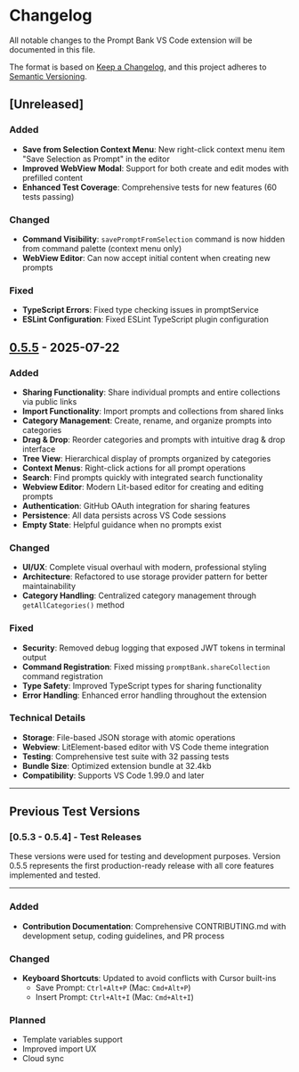 # Changelog

All notable changes to the Prompt Bank VS Code extension will be documented in this file.

The format is based on [Keep a Changelog](https://keepachangelog.com/en/1.0.0/),
and this project adheres to [Semantic Versioning](https://semver.org/spec/v2.0.0.html).

## [Unreleased]

### Added
- **Save from Selection Context Menu**: New right-click context menu item "Save Selection as Prompt" in the editor
- **Improved WebView Modal**: Support for both create and edit modes with prefilled content
- **Enhanced Test Coverage**: Comprehensive tests for new features (60 tests passing)

### Changed
- **Command Visibility**: `savePromptFromSelection` command is now hidden from command palette (context menu only)
- **WebView Editor**: Can now accept initial content when creating new prompts

### Fixed
- **TypeScript Errors**: Fixed type checking issues in promptService
- **ESLint Configuration**: Fixed ESLint TypeScript plugin configuration

## [0.5.5] - 2025-07-22

### Added
- **Sharing Functionality**: Share individual prompts and entire collections via public links
- **Import Functionality**: Import prompts and collections from shared links
- **Category Management**: Create, rename, and organize prompts into categories
- **Drag & Drop**: Reorder categories and prompts with intuitive drag & drop interface
- **Tree View**: Hierarchical display of prompts organized by categories
- **Context Menus**: Right-click actions for all prompt operations
- **Search**: Find prompts quickly with integrated search functionality
- **Webview Editor**: Modern Lit-based editor for creating and editing prompts
- **Authentication**: GitHub OAuth integration for sharing features
- **Persistence**: All data persists across VS Code sessions
- **Empty State**: Helpful guidance when no prompts exist

### Changed
- **UI/UX**: Complete visual overhaul with modern, professional styling
- **Architecture**: Refactored to use storage provider pattern for better maintainability
- **Category Handling**: Centralized category management through `getAllCategories()` method

### Fixed
- **Security**: Removed debug logging that exposed JWT tokens in terminal output
- **Command Registration**: Fixed missing `promptBank.shareCollection` command registration
- **Type Safety**: Improved TypeScript types for sharing functionality
- **Error Handling**: Enhanced error handling throughout the extension

### Technical Details
- **Storage**: File-based JSON storage with atomic operations
- **Webview**: LitElement-based editor with VS Code theme integration
- **Testing**: Comprehensive test suite with 32 passing tests
- **Bundle Size**: Optimized extension bundle at 32.4kb
- **Compatibility**: Supports VS Code 1.99.0 and later

---

## Previous Test Versions

### [0.5.3 - 0.5.4] - Test Releases
These versions were used for testing and development purposes. Version 0.5.5 represents the first production-ready release with all core features implemented and tested.

---

### Added
- **Contribution Documentation**: Comprehensive CONTRIBUTING.md with development setup, coding guidelines, and PR process

### Changed
- **Keyboard Shortcuts**: Updated to avoid conflicts with Cursor built-ins
  - Save Prompt: `Ctrl+Alt+P` (Mac: `Cmd+Alt+P`)
  - Insert Prompt: `Ctrl+Alt+I` (Mac: `Cmd+Alt+I`)

### Planned
- Template variables support
- Improved import UX
- Cloud sync

[0.5.5]: https://github.com/ShaulAb/prompt-bank/releases/tag/v0.5.5 
